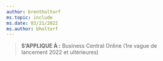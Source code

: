 ```yaml
---
author: brentholtorf
ms.topic: include
ms.date: 03/21/2022
ms.author: bholtorf
---
```

> **S’APPLIQUE À :** Business Central Online (1re vague de lancement 2022 et ultérieures)